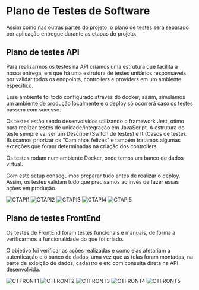 # Plano de Testes de Software

Assim como nas outras partes do projeto, o plano de testes será separado por aplicação entregue durante as etapas do projeto.

## Plano de testes API

Para realizarmos os testes na API criamos uma estrutura que facilita a nossa entrega, em que há uma estrutura de testes unitários responsáveis por validar todos os endpoints, controllers e providers em um ambiente específico.

Esse ambiente foi todo configurado através do docker, assim, simulamos um ambiente de produção localmente e o deploy só ocorrerá caso os testes passem com sucesso.

Os testes estão sendo desenvolvidos utilizando o framework Jest, ótimo para realizar testes de unidade/integração em JavaScript. A estrutura do teste sempre vai ser um Describe (Switch de testes) e It (Casos de teste). Buscamos priorizar os "Caminhos felizes" e também tratamos algumas exceções que foram determinadas na criação dos controllers.

Os testes rodam num ambiente Docker, onde temos um banco de dados virtual. 

Com este setup conseguimos preparar tudo antes de realizar o deploy. Assim, os testes validam tudo que precisamos ao invés de fazer essas ações em produção.

![CTAPI1](./img/CT1-1.png)
![CTAPI2](./img/CT1-2.png)
![CTAPI3](./img/CT1-3.png)
![CTAPI4](./img/CT1-4.png)
![CTAPI5](./img/CT1-5.png)

## Plano de testes FrontEnd

Os testes de FrontEnd foram testes funcionais e manuais, de forma a verificarmos a funcionalidade do que foi criado. 

O objetivo foi verificar as ações realizadas e como elas afetariam a autenticação e o banco de dados, uma vez que as telas foram montadas, na parte de exibição de dados, cadastro e etc com consulta direta na API desenvolvida.


![CTFRONT1](./img/ct01-front.png)
![CTFRONT2](./img/ct02-front.png)
![CTFRONT3](./img/ct03-front.png)
![CTFRONT4](./img/ct04-front.png)
![CTFRONT5](./img/ct05-front.png)